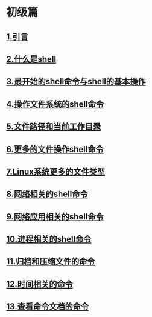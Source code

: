 # 初级篇

## [1.引言](./a-1.引言.md)

## [2.什么是shell](./b-2.什么是shell.md)

## [3.最开始的shell命令与shell的基本操作](./c-3.最开始的shell命令与shell的基本操作.md)

## [4.操作文件系统的shell命令](./d-4.操作文件系统的shell命令.md)

## [5.文件路径和当前工作目录](./e-5.文件路径和当前工作目录.md)

## [6.更多的文件操作shell命令](./f-6.更多的文件操作shell命令.md)

## [7.Linux系统更多的文件类型](./g-7.Linux系统更多的文件类型.md)

## [8.网络相关的shell命令](./h-8.网络相关的shell命令.md)

## [9.网络应用相关的shell命令](./i-9.网络应用相关的shell命令.md)

## [10.进程相关的shell命令](./j-10.进程相关的shell命令.md)

## [11.归档和压缩文件的命令](./k-11.归档和压缩文件的命令.md)

## [12.时间相关的命令](./l-12.时间相关的命令.md)

## [13.查看命令文档的命令](./m-13.查看命令文档的命令.md)